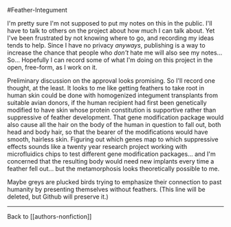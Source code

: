 #Feather-Integument

I'm pretty sure I'm not supposed to put my notes on this in the public.  I'll have to talk to others on the project about how much I can talk about.  Yet I've been frustrated by not knowing where to go, and recording my ideas tends to help.  Since I have no privacy *anyways*, publishing is a way to increase the chance that people who *don't* hate me will also see my notes...  So...  Hopefully I can record some of what I'm doing on this project in the open, free-form, as I work on it.

Preliminary discussion on the approval looks promising.  So I'll record one thought, at the least.  It looks to me like getting feathers to take root in human skin could be done with homogenized integument transplants from suitable avian donors, if the human recipient had first been genetically modified to have skin whose protein constitution is supportive rather than suppressive of feather development.  That gene modification package would also cause all the hair on the body of the human in question to fall out, both head and body hair, so that the bearer of the modifications would have smooth, hairless skin.  Figuring out which genes map to which suppressive effects sounds like a twenty year research project working with microfluidics chips to test different gene modification packages... and I'm concerned that the resulting body would need new implants every time a feather fell out... but the metamorphosis looks theoretically possible to me.

Maybe greys are plucked birds trying to emphasize their connection to past humanity by presenting themselves without feathers.  (This line will be deleted, but Github will preserve it.)

---
Back to [[authors-nonfiction]]